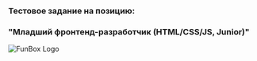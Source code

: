 ### Тестовое задание на позицию:

### "Младший фронтенд-разработчик (HTML/CSS/JS, Junior)"

![FunBox Logo](https://funbox.ru/static/images/d903241790e6a7727ea5e2cbc04027ef.png)
